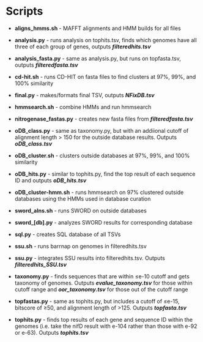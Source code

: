 # Scripts

+ **aligns_hmms.sh** - MAFFT alignments and HMM builds for all files

+ **analysis.py** - runs analysis on tophits.tsv, finds which genomes have all three of each group of genes, outputs ***filteredhits.tsv***

+ **analysis_fasta.py** - same as analysis.py, but runs on topfasta.tsv, outputs ***filteredfasta.tsv***

+ **cd-hit.sh** - runs CD-HIT on fasta files to find clusters at 97%, 99%, and 100% similarity

+ **final.py** - makes/formats final TSV, outputs ***NFixDB.tsv***

+ **hmmsearch.sh** - combine HMMs and run hmmsearch

+ **nitrogenase_fastas.py** - creates new fasta files from ***filteredfasta.tsv***

+ **oDB_class.py** - same as taxonomy.py, but with an addiional cutoff of alignment length > 150 for the outside database results. Outputs ***oDB_class.tsv***

+ **oDB_cluster.sh** - clusters outside databases at 97%, 99%, and 100% similarity

+ **oDB_hits.py** - similar to tophits.py, find the top result of each sequence ID and outputs ***oDB_hits.tsv***

+ **oDB_cluster-hmm.sh** - runs hmmsearch on 97% clustered outside databases using the HMMs used in database curation

+ **sword_alns.sh** - runs SWORD on outside databases

+ **sword_[db].py** - analyzes SWORD results for corresponding database

+ **sql.py** - creates SQL database of all TSVs

+ **ssu.sh** - runs barrnap on genomes in filteredhits.tsv

+ **ssu.py** - integrates SSU results into filteredhits.tsv. Outputs ***filteredhits_SSU.tsv***

+ **taxonomy.py** - finds sequences that are within ≤e-10 cutoff and gets taxonomy of genomes. Outputs ***evalue_taxonomy.tsv*** for those within cutoff range and ***oor_taxonomy.tsv*** for those out of the cutoff range

+ **topfastas.py** - same as tophits.py, but includes a cutoff of ≤e-15, bitscore of ≥50, and alignment length of >125. Outputs ***topfasta.tsv***

+ **tophits.py** - finds top results of each gene and sequence ID within the genomes (i.e. take the nifD result with e-104 rather than those with e-92 or e-63). Outputs ***tophits.tsv***
